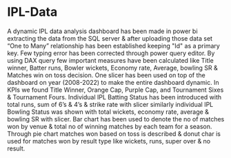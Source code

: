 # IPL-Data
A dynamic IPL data analysis dashboard has been made in power bi extracting the data from the SQL server & after uploading those data set “One to Many” relationship has been established keeping "Id" as a primary key. Few typing error has been corrected through power query editor. 
By using DAX query few important measures have been calculated like Title winner, Batter runs, Bowler wickets, Economy rate, Average, bowling SR & Matches win on toss decision. 
One slicer has been used on top of the dashboard on year (2008-2022) to make the entire dashboard dynamic. 
In KPIs we found Title Winner, Orange Cap, Purple Cap, and Tournament Sixes & Tournament Fours. Individual IPL Batting Status has been introduced with total runs, sum of 6’s & 4’s & strike rate with slicer similarly individual IPL Bowling Status was shown with total wickets, economy rate, average & bowling SR with slicer. 
Bar chart has been used to denote the no of matches won by venue & total no of winning matches by each team for a season. 
Through pie chart matches won based on toss is described & donut char is used for matches won by result type like wickets, runs, super over & no result.
